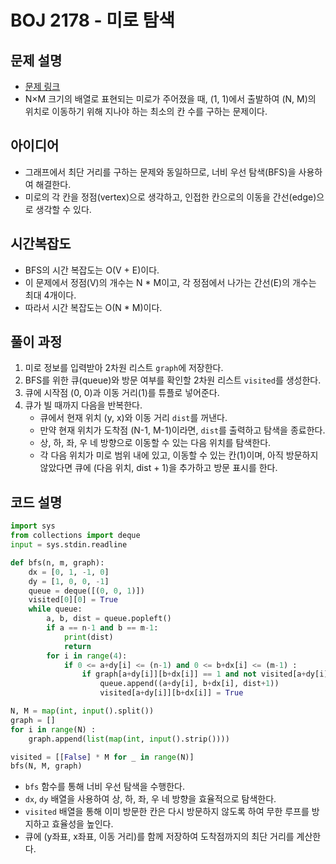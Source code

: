 # BOJ 2178 - 미로 탐색

## 문제 설명
- [문제 링크](https://www.acmicpc.net/problem/2178)
- N×M 크기의 배열로 표현되는 미로가 주어졌을 때, (1, 1)에서 출발하여 (N, M)의 위치로 이동하기 위해 지나야 하는 최소의 칸 수를 구하는 문제이다.

## 아이디어
- 그래프에서 최단 거리를 구하는 문제와 동일하므로, 너비 우선 탐색(BFS)을 사용하여 해결한다.
- 미로의 각 칸을 정점(vertex)으로 생각하고, 인접한 칸으로의 이동을 간선(edge)으로 생각할 수 있다.

## 시간복잡도
- BFS의 시간 복잡도는 O(V + E)이다.
- 이 문제에서 정점(V)의 개수는 N * M이고, 각 정점에서 나가는 간선(E)의 개수는 최대 4개이다.
- 따라서 시간 복잡도는 O(N * M)이다.

## 풀이 과정
1. 미로 정보를 입력받아 2차원 리스트 `graph`에 저장한다.
2. BFS를 위한 큐(queue)와 방문 여부를 확인할 2차원 리스트 `visited`를 생성한다.
3. 큐에 시작점 (0, 0)과 이동 거리(1)를 튜플로 넣어준다.
4. 큐가 빌 때까지 다음을 반복한다.
    - 큐에서 현재 위치 (y, x)와 이동 거리 `dist`를 꺼낸다.
    - 만약 현재 위치가 도착점 (N-1, M-1)이라면, `dist`를 출력하고 탐색을 종료한다.
    - 상, 하, 좌, 우 네 방향으로 이동할 수 있는 다음 위치를 탐색한다.
    - 각 다음 위치가 미로 범위 내에 있고, 이동할 수 있는 칸(1)이며, 아직 방문하지 않았다면 큐에 (다음 위치, dist + 1)을 추가하고 방문 표시를 한다.

## 코드 설명
```python
import sys
from collections import deque
input = sys.stdin.readline

def bfs(n, m, graph):
    dx = [0, 1, -1, 0]
    dy = [1, 0, 0, -1]
    queue = deque([(0, 0, 1)])
    visited[0][0] = True
    while queue:
        a, b, dist = queue.popleft()
        if a == n-1 and b == m-1:
            print(dist)
            return
        for i in range(4):
            if 0 <= a+dy[i] <= (n-1) and 0 <= b+dx[i] <= (m-1) :
                if graph[a+dy[i]][b+dx[i]] == 1 and not visited[a+dy[i]][b+dx[i]]:
                    queue.append((a+dy[i], b+dx[i], dist+1))
                    visited[a+dy[i]][b+dx[i]] = True

N, M = map(int, input().split())
graph = []
for i in range(N) :
    graph.append(list(map(int, input().strip())))

visited = [[False] * M for _ in range(N)]
bfs(N, M, graph)
```
- `bfs` 함수를 통해 너비 우선 탐색을 수행한다.
- `dx`, `dy` 배열을 사용하여 상, 하, 좌, 우 네 방향을 효율적으로 탐색한다.
- `visited` 배열을 통해 이미 방문한 칸은 다시 방문하지 않도록 하여 무한 루프를 방지하고 효율성을 높인다.
- 큐에 (y좌표, x좌표, 이동 거리)를 함께 저장하여 도착점까지의 최단 거리를 계산한다.
